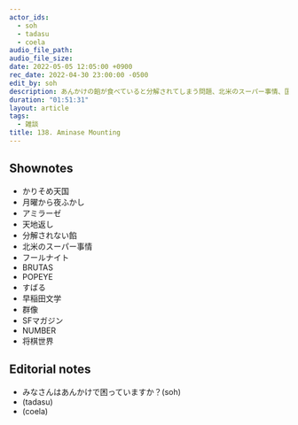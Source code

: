 ```yaml
---
actor_ids:
  - soh
  - tadasu
  - coela
audio_file_path: 
audio_file_size: 
date: 2022-05-05 12:05:00 +0900
rec_date: 2022-04-30 23:00:00 -0500
edit_by: soh
description: あんかけの餡が食べていると分解されてしまう問題、北米のスーパー事情、国境を超える簡単さ、おすすめの雑誌やマンガを紹介しました。
duration: "01:51:31"
layout: article
tags:
  - 雑談
title: 138. Aminase Mounting
---
```


## Shownotes
- かりそめ天国
- 月曜から夜ふかし
- アミラーゼ
- 天地返し
- 分解されない餡
- 北米のスーパー事情
- フールナイト
- BRUTAS
- POPEYE
- すばる
- 早稲田文学
- 群像
- SFマガジン
- NUMBER
- 将棋世界

## Editorial notes
- みなさんはあんかけで困っていますか？(soh)
- (tadasu)
- (coela)
